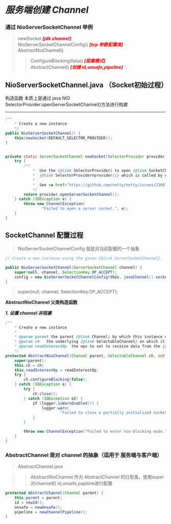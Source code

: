 # ***服务端创建 Channel***
### 通过 NioServerSocketChannel 举例

>newSocket ***<font color=#FF0000 >[jdk channel]</font>***  
>NioServerSocketChannelConfig() ***<font color=#FF0000 >[tcp 参数配置类]</font>***   
>AbstractNioChannel()  
>>ConfigureBlocking(false)  ***<font color=#FF0000 >[阻塞模式]</font>***   
>>AbstractChannel()  ***<font color=#FF0000 >[创建 id,unsafe,pipeline]</font>***   

NioServerSocketChannel.java （Socket初始过程）
---- 

构造函数 本质上是通过 java NIO SelectorProvider.openServerSocketChannel()方法进行构建

---
```java
/**
    * Create a new instance
    */
public NioServerSocketChannel() {
    this(newSocket(DEFAULT_SELECTOR_PROVIDER));
}


private static ServerSocketChannel newSocket(SelectorProvider provider) {
    try {
        /**
            *  Use the {@link SelectorProvider} to open {@link SocketChannel} and so remove condition in
            *  {@link SelectorProvider#provider()} which is called by each ServerSocketChannel.open() otherwise.
            *
            *  See <a href="https://github.com/netty/netty/issues/2308">#2308</a>.
            */
        return provider.openServerSocketChannel();
    } catch (IOException e) {
        throw new ChannelException(
                "Failed to open a server socket.", e);
    }
}
```

SocketChannel 配置过程
----

>NioServerSocketChannelConfig 就是对当前配置的一个抽象
```java
// Create a new instance using the given {@link ServerSocketChannel}.
    
public NioServerSocketChannel(ServerSocketChannel channel) {
    super(null, channel, SelectionKey.OP_ACCEPT);
    config = new NioServerSocketChannelConfig(this, javaChannel().socket());
}
```

>super(null, channel, SelectionKey.OP_ACCEPT); 

**AbstractNioChannel 父类构造函数**

***1. 设置 channel 非阻塞***

```java
/**
    * Create a new instance
    *
    * @param parent the parent {@link Channel} by which this instance was created. May be {@code null}
    * @param ch   the underlying {@link SelectableChannel} on which it operates
    * @param readInterestOp  the ops to set to receive data from the {@link SelectableChannel}
    */
protected AbstractNioChannel(Channel parent, SelectableChannel ch, int readInterestOp) {
    super(parent);
    this.ch = ch;
    this.readInterestOp = readInterestOp;
    try {
        ch.configureBlocking(false);
    } catch (IOException e) {
        try {
            ch.close();
        } catch (IOException e2) {
            if (logger.isWarnEnabled()) {
                logger.warn(
                        "Failed to close a partially initialized socket.", e2);
            }
        }

        throw new ChannelException("Failed to enter non-blocking mode.", e);
    }
}
```
### AbstractChannel 是对 channel 的抽象（适用于 服务端与客户端） ###

>AbstractChannel.java

>>AbstractNioChannel 作为 AbstractChannel 的衍型类，使用super对channel的 id,unsafe,papiline进行配置
```java
protected AbstractChannel(Channel parent) {
    this.parent = parent;
    id = newId();
    unsafe = newUnsafe();
    pipeline = newChannelPipeline();
}
```

